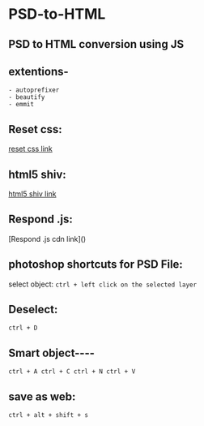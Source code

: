 # PSD-to-HTML
## PSD to HTML conversion using JS 

## extentions-
	- autoprefixer
	- beautify
	- emmit

## Reset css:
[reset css link](https://meyerweb.com/eric/tools/css/reset/)

## html5 shiv:
[html5 shiv link](https://cdnjs.com/libraries/html5shiv)

## Respond .js:
[Respond .js cdn link](<script src="https://cdnjs.cloudflare.com/ajax/libs/respond.js/1.4.2/respond.min.js" integrity="sha512-qWVvreMuH9i0DrugcOtifxdtZVBBL0X75r9YweXsdCHtXUidlctw7NXg5KVP3ITPtqZ2S575A0wFkvgS2anqSA==" crossorigin="anonymous"></script>)

## photoshop shortcuts for PSD File:
select object:
` ctrl + left click on the selected layer `

## Deselect:
` ctrl + D `

## Smart object----
` ctrl + A
ctrl + C
ctrl + N
ctrl + V `

## save as web:
` ctrl + alt + shift + s `

